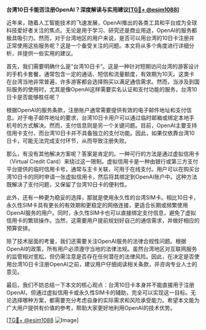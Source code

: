 **台湾10日卡能否注册OpenAI？深度解读与实用建议[[TG💪+ @esim1088](https://t.me/s/esim1088)]**

近年来，随着人工智能技术的飞速发展，OpenAI推出的各类工具和平台成为全球科技爱好者关注的焦点。无论是用于学习、研究还是商业用途，OpenAI的服务都极具吸引力。然而，对于台湾地区的用户来说，是否可以用台湾的10日卡注册并正常使用这些服务呢？这是一个备受关注的问题。本文将从多个角度进行详细分析，并提供一些实用的建议。

首先，我们需要明确什么是“台湾10日卡”。这是一种针对短期访问台湾的游客设计的手机卡套餐，通常包含一定的通话、短信和流量额度，有效期为10天。这类卡在台湾当地非常普遍，许多游客都会选择购买以满足通信需求。然而，当涉及到国际服务的使用时，尤其是像OpenAI这样需要实名认证和支付功能的服务，台湾10日卡是否能够胜任呢？

根据OpenAI的服务条款，注册账户通常需要提供有效的电子邮件地址和支付信息。对于电子邮件地址的要求，台湾10日卡用户可以通过临时邮箱或绑定本地手机号的方式解决。然而，支付信息则是另一个关键问题。目前，OpenAI主要支持信用卡支付，而台湾10日卡并不具备独立的支付功能。因此，如果仅依靠台湾10日卡，可能无法完成支付环节，从而导致注册失败。

那么，有没有其他解决方案呢？答案是肯定的。一种可行的方法是通过虚拟信用卡（Virtual Credit Card）来绕过这一限制。虚拟信用卡是一种由银行或第三方支付平台提供的临时信用卡号，通常与主卡关联，可用于在线支付。用户可以在购买台湾10日卡的同时申请一张虚拟信用卡，然后将其绑定到OpenAI账户中。这种方法既解决了支付问题，又保留了台湾10日卡的便利性。

此外，还有一种更为稳妥的选择，那就是使用永久性的台湾SIM卡。相比10日卡，永久性SIM卡具有更长的有效期和更稳定的网络连接，更适合长期或频繁使用OpenAI服务的用户。同时，永久性SIM卡也可以直接绑定支付信息，避免了虚拟信用卡的繁琐操作。当然，这需要用户提前规划好自己的通信需求，并做好相应的预算安排。

除了技术层面的考量，我们还需要关注OpenAI服务的法律合规性问题。根据OpenAI的政策，所有用户必须遵守当地的法律法规。虽然台湾地区对互联网服务的监管相对宽松，但仍需注意是否存在任何潜在的法律风险。因此，在决定是否使用台湾10日卡注册OpenAI之前，建议用户仔细阅读相关条款，并咨询专业人士的意见。

最后，我们不妨总结一下本文的核心观点：台湾10日卡本身并不能直接用于注册OpenAI，但通过虚拟信用卡或永久性SIM卡的辅助，完全可以实现这一目标。无论选择哪种方案，都需要充分考虑自身的实际需求和风险承受能力。希望本文能为广大用户提供有价值的参考，帮助大家更好地利用OpenAI的技术优势。

[[TG💪+ @esim1088](https://t.me/s/esim1088) ![Image](https://i.postimg.cc/4NQfJmqS/Snipaste-2025-05-13-00-14-12.png)]
